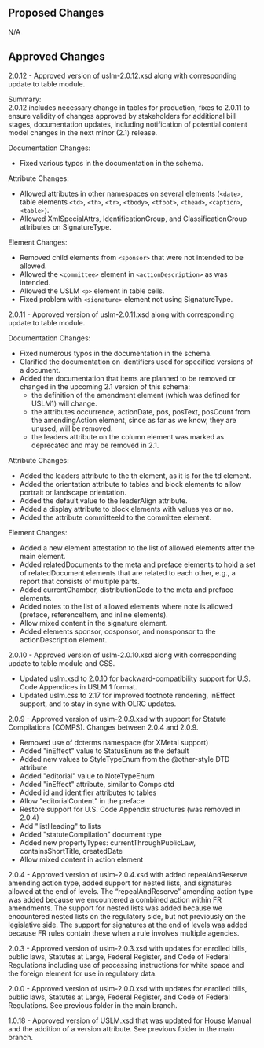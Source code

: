 ﻿## Proposed Changes ##    

N/A    
  
  
 
## Approved Changes ##  
  
2.0.12 - Approved version of uslm-2.0.12.xsd along with corresponding update to table module. 

Summary:  
2.0.12 includes necessary change in tables for production, fixes to 2.0.11 to ensure validity of changes approved by stakeholders for additional bill stages, documentation updates, including notification of potential content model changes in the next minor (2.1) release.  

Documentation Changes:  
- Fixed various typos in the documentation in the schema.  

Attribute Changes:  
- Allowed attributes in other namespaces on several elements (`<date>`, table elements `<td>`, `<th>`, `<tr>`, `<tbody>`, `<tfoot>`, `<thead>`, `<caption>`, `<table>`).    
- Allowed XmlSpecialAttrs, IdentificationGroup, and ClassificationGroup attributes on SignatureType.  

Element Changes:  
- Removed child elements from `<sponsor>` that were not intended to be allowed.  
- Allowed the `<committee>` element in `<actionDescription>` as was intended.   
- Allowed the USLM `<p>` element in table cells.   
- Fixed problem with `<signature>` element not using SignatureType.  


2.0.11 - Approved version of uslm-2.0.11.xsd along with corresponding update to table module. 

Documentation Changes:
- Fixed numerous typos in the documentation in the schema.
- Clarified the documentation on identifiers used for specified versions of a document.
- Added the documentation that items are planned to be removed or changed in the upcoming 2.1 version of this schema:
  - the definition of the amendment element (which was defined for USLM1) will change.
  - the attributes occurrence, actionDate, pos, posText, posCount from the amendingAction element, since as far as we know, they are unused, will be removed.
  - the leaders attribute on the column element was marked as deprecated and may be removed in 2.1.

Attribute Changes:
- Added the leaders attribute to the th element, as it is for the td element.
- Added the orientation attribute to tables and block elements to allow portrait or landscape orientation.
- Added the default value to the leaderAlign attribute.
- Added a display attribute to block elements with values yes or no.
- Added the attribute committeeId to the committee element.

Element Changes:
- Added a new element  attestation to the list of allowed elements after the main element.
- Added relatedDocuments to the meta and preface elements to hold a set of relatedDocument elements that are related to each other, e.g., a report that consists of multiple parts.
- Added currentChamber, distributionCode to the meta and preface elements.
- Added notes to the list of allowed elements where note is allowed (preface, referenceItem, and inline elements).
- Allow mixed content in the signature element.
- Added elements sponsor, cosponsor, and nonsponsor to the actionDescription element.


2.0.10 - Approved version of uslm-2.0.10.xsd along with corresponding update to table module and CSS.
- Updated uslm.xsd to 2.0.10 for backward-compatibility support for U.S. Code Appendices in USLM 1 format.   
- Updated uslm.css to 2.17 for improved footnote rendering, inEffect support, and to stay in sync with OLRC updates.   
   
2.0.9 - Approved version of uslm-2.0.9.xsd with support for Statute Compilations (COMPS). Changes between 2.0.4 and 2.0.9.  
- Removed use of dcterms namespace (for XMetal support)    
- Added "inEffect" value to StatusEnum as the default  
- Added new values to StyleTypeEnum from the @other-style DTD attribute  
- Added "editorial" value to NoteTypeEnum  
- Added "inEffect" attribute, similar to Comps dtd  
- Added id and identifier attributes to tables  
- Allow "editorialContent" in the preface  
- Restore support for U.S. Code Appendix structures (was removed in 2.0.4)  
- Add "listHeading" to lists  
- Added "statuteCompilation" document type  
- Added new propertyTypes: currentThroughPublicLaw, containsShortTitle, createdDate  
- Allow mixed content in action element  

2.0.4 - Approved version of uslm-2.0.4.xsd with added repealAndReserve amending action type, added support for nested lists, and signatures allowed at the end of levels. The “repealAndReserve” amending action type was added because we encountered a combined action within FR amendments. The support for nested lists was added because we encountered nested lists on the regulatory side, but not previously on the legislative side. The support for signatures at the end of levels was added because FR rules contain these when a rule involves multiple agencies.

2.0.3 - Approved version of uslm-2.0.3.xsd with updates for enrolled bills, public laws, Statutes at Large, Federal Register, and Code of Federal Regulations including use of processing instructions for white space and the foreign element for use in regulatory data.

2.0.0 - Approved version of uslm-2.0.0.xsd with updates for enrolled bills, public laws, Statutes at Large, Federal Register, and Code of Federal Regulations. See previous folder in the main branch.

1.0.18 - Approved version of USLM.xsd that was updated for House Manual and the addition of a version attribute. See previous folder in the main branch. 
